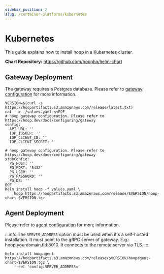 ```yaml
---
sidebar_position: 2
slug: /container-platforms/kubernetes
---
```


# Kubernetes

This guide explains how to install hoop in a Kubernetes cluster.

**Chart Repository:** https://github.com/hoophq/helm-chart

## Gateway Deployment

The gateway requires a Postgres database. Please refer to [gateway configuration](../../configuring/gateway.md) for more information.

```shell
VERSION=$(curl -s https://hoopartifacts.s3.amazonaws.com/release/latest.txt)
cat - > ./values.yaml <<EOF
# hoop gateway configuration. Please refer to https://hoop.dev/docs/configuring/gateway
config:
  API_URL: ''
  IDP_ISSUER: ''
  IDP_CLIENT_ID: ''
  IDP_CLIENT_SECRET: ''

# hoop gateway configuration. Please refer to https://hoop.dev/docs/configuring/gateway
xtdbConfig:
  PG_HOST: ''
  PG_PORT: "5432"
  PG_USER: ''
  PG_PASSWORD: ''
  PG_DB: ''
EOF
helm install hoop -f values.yaml \
    hoop https://hoopartifacts.s3.amazonaws.com/release/$VERSION/hoop-chart-$VERSION.tgz
```

## Agent Deployment

Please refer to [agent configuration](../../configuring/agent.md) for more information.

:::info
The `SERVER_ADDRESS` option must be used when it's a self-hosted installation. It must point to the gRPC server of gateway. E.g.:
hoop.yourdomain.tld:8010. It connects to the remote server via TLS.
:::

```shell
helm install hoopagent https://hoopartifacts.s3.amazonaws.com/release/$VERSION/hoopagent-chart-$VERSION.tgz \
    --set 'config.SERVER_ADDRESS='
```
